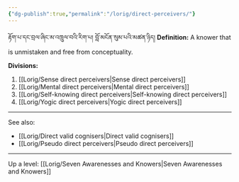 ```yaml
---
{"dg-publish":true,"permalink":"/lorig/direct-perceivers/"}
---
```


རྟོག་པ་དང་བྲལ་ཞིང་མ་འཁྲུལ་བའི་རིག་པ། བློ་མངོན་སུམ་པའི་མཚན་ཉིད།
**Definition:** A knower that is unmistaken and free from conceptuality.

**Divisions:**
1. [[Lorig/Sense direct perceivers\|Sense direct perceivers]]
2. [[Lorig/Mental direct perceivers\|Mental direct perceivers]]
3. [[Lorig/Self-knowing direct perceivers\|Self-knowing direct perceivers]]
4. [[Lorig/Yogic direct perceivers\|Yogic direct perceivers]]

---
See also:
- [[Lorig/Direct valid cognisers\|Direct valid cognisers]]
- [[Lorig/Pseudo direct perceivers\|Pseudo direct perceivers]]

---
Up a level: [[Lorig/Seven Awarenesses and Knowers\|Seven Awarenesses and Knowers]]